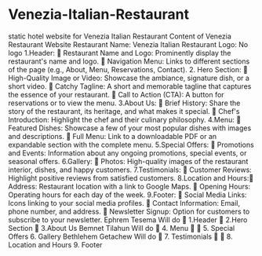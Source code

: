 # Venezia-Italian-Restaurant
static hotel website for Venezia Italian Restaurant
 Content of Venezia Restaurant Website Restaurant Name: Venezia Italian Restaurant Logo: No logo
 1.Header:  Restaurant Name and Logo: Prominently display the restaurant's name and logo.
 Navigation Menu: Links to different sections of the page (e.g., About, Menu, Reservations, Contact).
2. Hero Section: 
High-Quality Image or Video: Showcase the ambiance, signature dish, or a short video.
 Catchy Tagline: A short and memorable tagline that captures the essence of your restaurant. 
Call to Action (CTA): A button for reservations or to view the menu.
 3.About Us: 
Brief History: Share the story of the restaurant, its heritage, and what makes it special.  Chef's Introduction: Highlight the chef and their culinary philosophy.
4.Menu:  Featured Dishes: Showcase a few of your most popular dishes with images and descriptions. 
Full Menu: Link to a downloadable PDF or an expandable section with the complete menu. 
5.Special Offers:
 Promotions and Events: Information about any ongoing promotions, special events, or seasonal offers.
6.Gallery:  Photos: High-quality images of the restaurant interior, dishes, and happy customers.
7.Testimonials:  Customer Reviews: Highlight positive reviews from satisfied customers.
8.Location and Hours: Address: Restaurant location with a link to Google Maps.  Opening Hours: Operating hours for each day of the week.
9.Footer: 
Social Media Links: Icons linking to your social media profiles.
 Contact Information: Email, phone number, and address.  Newsletter Signup: Option for customers to subscribe to your newsletter.
Ephrem Tesema Will do
 1.Header  2.Hero Section  3.About Us
Bemnet Tilahun Will do 
4. Menu
 
5. Special Offers 6. Gallery
Bethlehem Getachew Will do 
7. Testimonials
 
8. Location and Hours 9. Footer
